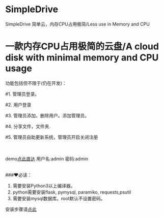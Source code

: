 # SimpleDrive
SimpleDrive 简单云，内存CPU占用极简/Less use in Memory and CPU

# 一款内存CPU占用极简的云盘/A cloud disk with minimal memory and CPU usage


<p>功能包括但不限于(仍在开发)：</p>





#1. 管理员登录。

#2. 用户登录

#3. 管理员添加，删除用户。添加管理员。

#4. 分享文件，文件夹.

#5. 管理员自助更新系统，管理员开启关闭注册
<br><br><br>


demo<a href='https://simpledrive-demo.fastspeedgo.xyz' target='_blank'>点此直达</a>
用户名:admin  密码:admin
<br><br>




<p>###❤必读：</p>




1. 需要安装Python3以上编译器。
2. python需要安装flask, pymysql, paramiko, requests,psutil
3. 需要安装mysql数据库。root默认不设置密码。

安装步骤请<a href='https://github.com/TravellerXi/SimpleDrive/blob/master/static/installationStep'>点此</a>


